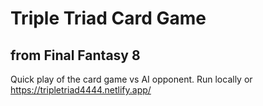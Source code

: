 # Triple Triad Card Game 
## from Final Fantasy 8
Quick play of the card game vs AI opponent. Run locally or https://tripletriad4444.netlify.app/
